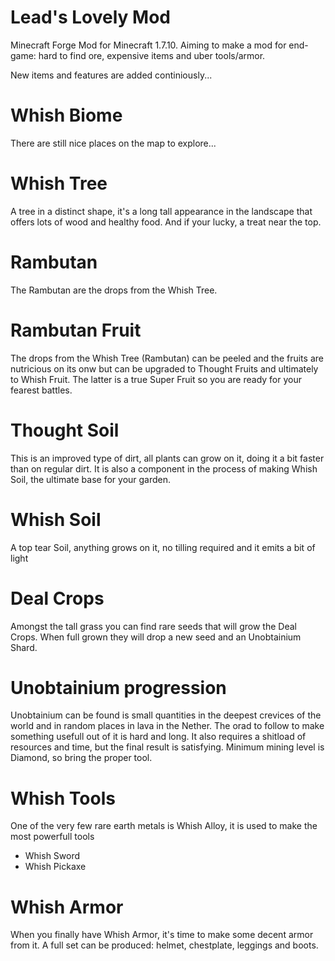 # Lead's Lovely Mod
Minecraft Forge Mod for Minecraft 1.7.10. Aiming to make a mod for end-game: hard to find ore, expensive items and uber tools/armor.

New items and features are added continiously...

# Whish Biome
There are still nice places on the map to explore...

# Whish Tree
A tree in a distinct shape, it's a long tall appearance in the landscape that offers lots of wood and healthy food. And if your lucky, a treat near the top.

# Rambutan
The Rambutan are the drops from the Whish Tree.

# Rambutan Fruit
The drops from the Whish Tree (Rambutan) can be peeled and the fruits are nutricious on its onw but can be upgraded to Thought Fruits and ultimately to Whish Fruit. The latter is a true Super Fruit so you are ready for your fearest battles.

# Thought Soil
This is an improved type of dirt, all plants can grow on it, doing it a bit faster than on regular dirt. It is also a component in the process of making Whish Soil, the ultimate base for your garden.

# Whish Soil
A top tear Soil, anything grows on it, no tilling required and it emits a bit of light

# Deal Crops
Amongst the tall grass you can find rare seeds that will grow the Deal Crops. When full grown they will drop a new seed and an Unobtainium Shard.

# Unobtainium progression
Unobtainium can be found is small quantities in the deepest crevices of the world and in random places in lava in the Nether. The orad to follow to make something usefull out of it is hard and long. It also requires a shitload of resources and time, but the final result is satisfying. Minimum mining level is Diamond, so bring the proper tool.

# Whish Tools
One of the very few rare earth metals is Whish Alloy, it is used to make the most powerfull tools
- Whish Sword
- Whish Pickaxe

# Whish Armor
When you finally have Whish Armor, it's time to make some decent armor from it. A full set can be produced: helmet, chestplate, leggings and boots.
